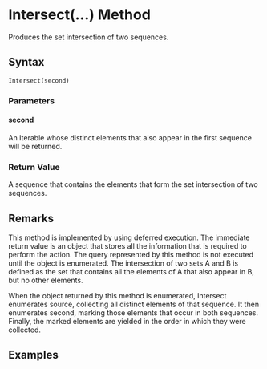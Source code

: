 # Intersect(...) Method
Produces the set intersection of two sequences.

## Syntax
```
Intersect(second)
```

### Parameters

#### second
An Iterable whose distinct elements that also appear in the first sequence will be returned.

### Return Value
A sequence that contains the elements that form the set intersection of two sequences.


## Remarks
This method is implemented by using deferred execution. The immediate return value is an object that stores all the information that is required to perform the action. The query represented by this method is not executed until the object is enumerated.
The intersection of two sets A and B is defined as the set that contains all the elements of A that also appear in B, but no other elements.

When the object returned by this method is enumerated, Intersect enumerates source, collecting all distinct elements of that sequence. It then enumerates second, marking those elements that occur in both sequences. Finally, the marked elements are yielded in the order in which they were collected.


## Examples



